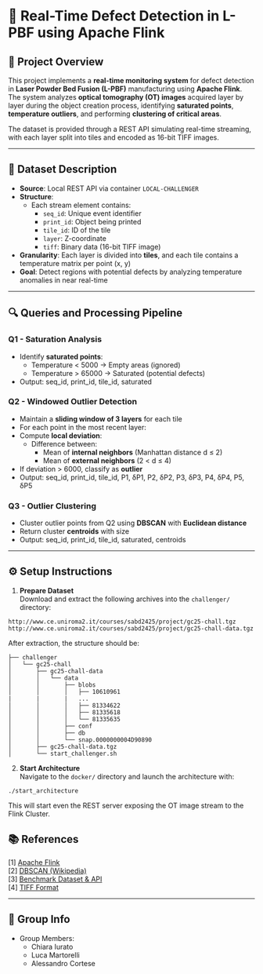 # 🧪 Real-Time Defect Detection in L-PBF using Apache Flink

## 📘 Project Overview

This project implements a **real-time monitoring system** for defect detection in **Laser Powder Bed Fusion (L-PBF)** manufacturing using **Apache Flink**. The system analyzes **optical tomography (OT) images** acquired layer by layer during the object creation process, identifying **saturated points**, **temperature outliers**, and performing **clustering of critical areas**.

The dataset is provided through a REST API simulating real-time streaming, with each layer split into tiles and encoded as 16-bit TIFF images.

---

## 🧾 Dataset Description

- **Source**: Local REST API via container `LOCAL-CHALLENGER`
- **Structure**:
  - Each stream element contains:
    - `seq_id`: Unique event identifier
    - `print_id`: Object being printed
    - `tile_id`: ID of the tile
    - `layer`: Z-coordinate
    - `tiff`: Binary data (16-bit TIFF image)
- **Granularity**: Each layer is divided into **tiles**, and each tile contains a temperature matrix per point (x, y)
- **Goal**: Detect regions with potential defects by analyzing temperature anomalies in near real-time

---

## 🔍 Queries and Processing Pipeline

### **Q1 - Saturation Analysis**
- Identify **saturated points**:
  - Temperature < 5000 → Empty areas (ignored)
  - Temperature > 65000 → Saturated (potential defects)
- Output: seq_id, print_id, tile_id, saturated


### **Q2 - Windowed Outlier Detection**
- Maintain a **sliding window of 3 layers** for each tile
- For each point in the most recent layer:
- Compute **local deviation**:
  - Difference between:
    - Mean of **internal neighbors** (Manhattan distance d ≤ 2)
    - Mean of **external neighbors** (2 < d ≤ 4)
- If deviation > 6000, classify as **outlier**
- Output: seq_id, print_id, tile_id, P1, δP1, P2, δP2, P3, δP3, P4, δP4, P5, δP5


### **Q3 - Outlier Clustering**
- Cluster outlier points from Q2 using **DBSCAN** with **Euclidean distance**
- Return cluster **centroids** with size
- Output: seq_id, print_id, tile_id, saturated, centroids


---
## ⚙️ Setup Instructions

1. **Prepare Dataset**  
   Download and extract the following archives into the `challenger/` directory:
~~~
http://www.ce.uniroma2.it/courses/sabd2425/project/gc25-chall.tgz
http://www.ce.uniroma2.it/courses/sabd2425/project/gc25-chall-data.tgz
~~~
After extraction, the structure should be:

~~~
├── challenger
│   └── gc25-chall
│       ├── gc25-chall-data
│       │   └── data
│       │       ├── blobs
│       │       │   ├── 10610961
|       |       |   ...
│       │       │   ├── 81334622
│       │       │   ├── 81335618
│       │       │   └── 81335635
│       │       ├── conf
│       │       ├── db
│       │       └── snap.0000000004D90890
│       ├── gc25-chall-data.tgz
│       └── start_challenger.sh
~~~
2. **Start Architecture**  
   Navigate to the `docker/` directory and launch the architecture with:
~~~
./start_architecture 
~~~

This will start even the REST server exposing the OT image stream to the Flink Cluster.

## 📚 References

[1] [Apache Flink](https://flink.apache.org/)  
[2] [DBSCAN (Wikipedia)](https://en.wikipedia.org/wiki/DBSCAN)  
[3] [Benchmark Dataset & API](http://www.ce.uniroma2.it/courses/sabd2425/project/)  
[4] [TIFF Format](https://en.wikipedia.org/wiki/Tagged_Image_File_Format)

---

## 👥 Group Info

- Group Members:  
  - Chiara Iurato
  - Luca Martorelli
  - Alessandro Cortese



